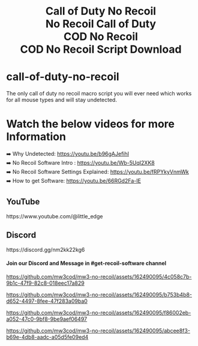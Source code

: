 


<h1 align="center">
  <br>
  Call of Duty No Recoil
  <br>
  No Recoil Call of Duty
  <br>
  COD No Recoil
  <br>
  COD No Recoil Script Download
</h1>

# call-of-duty-no-recoil
The only call of duty no recoil macro script you will ever need which works for all mouse types and will stay undetected.

# Watch the below videos for more Information
➡️ Why Undetected: https://youtu.be/b96gAJefihI<br>
➡️ No Recoil Software Intro : https://youtu.be/Wb-5UqI2XK8<br>
➡️ No Recoil Software Settings Explained: https://youtu.be/fRPYkyVnmWk<br>
➡️ How to get Software: https://youtu.be/66RGd2Fa-IE<br>

<h2>YouTube</h2>
https://www.youtube.com/@little_edge
<br>
<h2>Discord</h2>
https://discord.gg/nm2kk22kg6
<h4>Join our Discord and Message in #get-recoil-software channel</h4>



https://github.com/mw3cod/mw3-no-recoil/assets/162490095/4c058c7b-9b1c-47f9-82c8-018eec17a829

https://github.com/mw3cod/mw3-no-recoil/assets/162490095/b753b4b8-d652-4497-8fee-47f283a09ba0

https://github.com/mw3cod/mw3-no-recoil/assets/162490095/f86002eb-a052-47c0-9bf8-9be9aef06497

https://github.com/mw3cod/mw3-no-recoil/assets/162490095/abcee8f3-b69e-4db8-aadc-a05d5fe09ed4



















